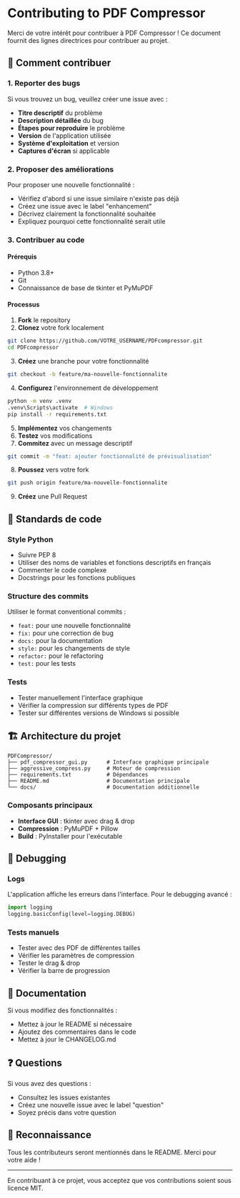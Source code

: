 # Contributing to PDF Compressor

Merci de votre intérêt pour contribuer à PDF Compressor ! Ce document fournit des lignes directrices pour contribuer au projet.

## 🚀 Comment contribuer

### 1. Reporter des bugs

Si vous trouvez un bug, veuillez créer une issue avec :
- **Titre descriptif** du problème
- **Description détaillée** du bug
- **Étapes pour reproduire** le problème
- **Version** de l'application utilisée
- **Système d'exploitation** et version
- **Captures d'écran** si applicable

### 2. Proposer des améliorations

Pour proposer une nouvelle fonctionnalité :
- Vérifiez d'abord si une issue similaire n'existe pas déjà
- Créez une issue avec le label "enhancement"
- Décrivez clairement la fonctionnalité souhaitée
- Expliquez pourquoi cette fonctionnalité serait utile

### 3. Contribuer au code

#### Prérequis
- Python 3.8+
- Git
- Connaissance de base de tkinter et PyMuPDF

#### Processus
1. **Fork** le repository
2. **Clonez** votre fork localement
```bash
git clone https://github.com/VOTRE_USERNAME/PDFcompressor.git
cd PDFcompressor
```

3. **Créez** une branche pour votre fonctionnalité
```bash
git checkout -b feature/ma-nouvelle-fonctionnalite
```

4. **Configurez** l'environnement de développement
```bash
python -m venv .venv
.venv\Scripts\activate  # Windows
pip install -r requirements.txt
```

5. **Implémentez** vos changements
6. **Testez** vos modifications
7. **Commitez** avec un message descriptif
```bash
git commit -m "feat: ajouter fonctionnalité de prévisualisation"
```

8. **Poussez** vers votre fork
```bash
git push origin feature/ma-nouvelle-fonctionnalite
```

9. **Créez** une Pull Request

## 📝 Standards de code

### Style Python
- Suivre PEP 8
- Utiliser des noms de variables et fonctions descriptifs en français
- Commenter le code complexe
- Docstrings pour les fonctions publiques

### Structure des commits
Utiliser le format conventional commits :
- `feat:` pour une nouvelle fonctionnalité
- `fix:` pour une correction de bug
- `docs:` pour la documentation
- `style:` pour les changements de style
- `refactor:` pour le refactoring
- `test:` pour les tests

### Tests
- Tester manuellement l'interface graphique
- Vérifier la compression sur différents types de PDF
- Tester sur différentes versions de Windows si possible

## 🏗️ Architecture du projet

```
PDFCompressor/
├── pdf_compressor_gui.py      # Interface graphique principale
├── aggressive_compress.py     # Moteur de compression
├── requirements.txt           # Dépendances
├── README.md                  # Documentation principale
└── docs/                      # Documentation additionnelle
```

### Composants principaux
- **Interface GUI** : tkinter avec drag & drop
- **Compression** : PyMuPDF + Pillow
- **Build** : PyInstaller pour l'exécutable

## 🐛 Debugging

### Logs
L'application affiche les erreurs dans l'interface. Pour le debugging avancé :
```python
import logging
logging.basicConfig(level=logging.DEBUG)
```

### Tests manuels
- Tester avec des PDF de différentes tailles
- Vérifier les paramètres de compression
- Tester le drag & drop
- Vérifier la barre de progression

## 📖 Documentation

Si vous modifiez des fonctionnalités :
- Mettez à jour le README si nécessaire
- Ajoutez des commentaires dans le code
- Mettez à jour le CHANGELOG.md

## ❓ Questions

Si vous avez des questions :
- Consultez les issues existantes
- Créez une nouvelle issue avec le label "question"
- Soyez précis dans votre question

## 🙏 Reconnaissance

Tous les contributeurs seront mentionnés dans le README. Merci pour votre aide !

---

En contribuant à ce projet, vous acceptez que vos contributions soient sous licence MIT.